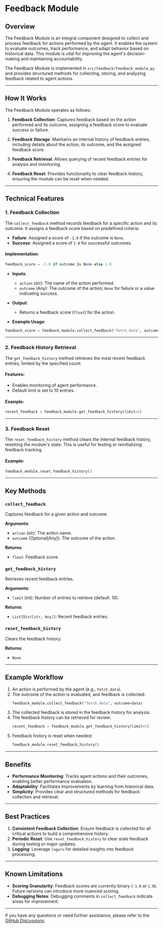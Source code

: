 # **Feedback Module**

## Overview

The Feedback Module is an integral component designed to collect and process feedback for actions performed by the agent. It enables the system to evaluate outcomes, track performance, and adapt behavior based on historical data. This module is vital for improving the agent's decision-making and maintaining accountability.

The Feedback Module is implemented in `src/feedback/feedback_module.py` and provides structured methods for collecting, storing, and analyzing feedback related to agent actions.

---

## How It Works

The Feedback Module operates as follows:

1. **Feedback Collection**:
   Captures feedback based on the action performed and its outcome, assigning a feedback score to evaluate success or failure.

2. **Feedback Storage**:
   Maintains an internal history of feedback entries, including details about the action, its outcome, and the assigned feedback score.

3. **Feedback Retrieval**:
   Allows querying of recent feedback entries for analysis and monitoring.

4. **Feedback Reset**:
   Provides functionality to clear feedback history, ensuring the module can be reset when needed.

---

## Technical Features

### 1. Feedback Collection

The `collect_feedback` method records feedback for a specific action and its outcome. It assigns a feedback score based on predefined criteria:

- **Failure**: Assigned a score of `-1.0` if the outcome is `None`.
- **Success**: Assigned a score of `1.0` for successful outcomes.

#### Implementation:

```python
feedback_score = -1.0 if outcome is None else 1.0
```

- **Inputs**:

  - `action` (str): The name of the action performed.
  - `outcome` (Any): The outcome of the action; `None` for failure or a value indicating success.

- **Output**:

  - Returns a feedback score (`float`) for the action.

- **Example Usage**:

```python
feedback_score = feedback_module.collect_feedback("fetch_data", outcome=data)
```

---

### 2. Feedback History Retrieval

The `get_feedback_history` method retrieves the most recent feedback entries, limited by the specified count.

#### Features:

- Enables monitoring of agent performance.
- Default limit is set to 10 entries.

#### Example:

```python
recent_feedback = feedback_module.get_feedback_history(limit=5)
```

---

### 3. Feedback Reset

The `reset_feedback_history` method clears the internal feedback history, resetting the module's state. This is useful for testing or reinitializing feedback tracking.

#### Example:

```python
feedback_module.reset_feedback_history()
```

---

## Key Methods

### `collect_feedback`

Captures feedback for a given action and outcome.

**Arguments**:

- `action` (str): The action name.
- `outcome` (Optional[Any]): The outcome of the action.

**Returns**:

- `float`: Feedback score.

### `get_feedback_history`

Retrieves recent feedback entries.

**Arguments**:

- `limit` (int): Number of entries to retrieve (default: 10).

**Returns**:

- `List[Dict[str, Any]]`: Recent feedback entries.

### `reset_feedback_history`

Clears the feedback history.

**Returns**:

- `None`

---

## Example Workflow

1. An action is performed by the agent (e.g., `fetch_data`).
2. The outcome of the action is evaluated, and feedback is collected:
   ```python
   feedback_module.collect_feedback("fetch_data", outcome=data)
   ```
3. The collected feedback is stored in the feedback history for analysis.
4. The feedback history can be retrieved for review:
   ```python
   recent_feedback = feedback_module.get_feedback_history(limit=5)
   ```
5. Feedback history is reset when needed:
   ```python
   feedback_module.reset_feedback_history()
   ```

---

## Benefits

- **Performance Monitoring**: Tracks agent actions and their outcomes, enabling better performance evaluation.
- **Adaptability**: Facilitates improvements by learning from historical data.
- **Simplicity**: Provides clear and structured methods for feedback collection and retrieval.

---

## Best Practices

1. **Consistent Feedback Collection**: Ensure feedback is collected for all critical actions to build a comprehensive history.
2. **Periodic Reset**: Use `reset_feedback_history` to clear stale feedback during testing or major updates.
3. **Logging**: Leverage `loguru` for detailed insights into feedback processing.

---

## Known Limitations

- **Scoring Granularity**: Feedback scores are currently binary (`-1.0` or `1.0`). Future versions can introduce more nuanced scoring.
- **Debugging Notes**: Debugging comments in `collect_feedback` indicate areas for improvement.

---

If you have any questions or need further assistance, please refer to the [GitHub Discussions](https://github.com/axioma-ai-labs/nevron/discussions).

